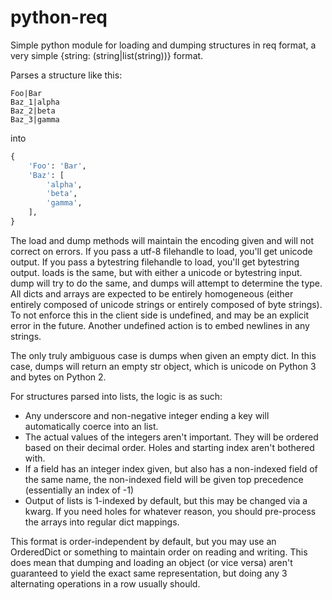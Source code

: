 # python-req
Simple python module for loading and dumping structures in req format, a very
simple {string: (string|list(string))} format.

Parses a structure like this:

```
Foo|Bar
Baz_1|alpha
Baz_2|beta
Baz_3|gamma
```

into
    
```python
{
    'Foo': 'Bar',
    'Baz': [
        'alpha',
        'beta',
        'gamma',
    ],
}
```

The load and dump methods will maintain the encoding given and will not correct
on errors.  If you pass a utf-8 filehandle to load, you'll get unicode output.
If you pass a bytestring filehandle to load, you'll get bytestring output.
loads is the same, but with either a unicode or bytestring input.  dump will try
to do the same, and dumps will attempt to determine the type.  All dicts and
arrays are expected to be entirely homogeneous (either entirely composed of
unicode strings or entirely composed of byte strings).  To not enforce this in
the client side is undefined, and may be an explicit error in the future.
Another undefined action is to embed newlines in any strings.

The only truly ambiguous case is dumps when given an empty dict.  In this case,
dumps will return an empty str object, which is unicode on Python 3 and bytes on
Python 2.

For structures parsed into lists, the logic is as such:

* Any underscore and non-negative integer ending a key will automatically coerce
  into an list.
* The actual values of the integers aren't important.  They will be ordered
  based on their decimal order.  Holes and starting index aren't bothered with.
* If a field has an integer index given, but also has a non-indexed field of the
  same name, the non-indexed field will be given top precedence (essentially an
  index of -1)
* Output of lists is 1-indexed by default, but this may be changed via a kwarg.
  If you need holes for whatever reason, you should pre-process the arrays into
  regular dict mappings.

This format is order-independent by default, but you may use an OrderedDict or
something to maintain order on reading and writing.  This does mean that dumping
and loading an object (or vice versa) aren't guaranteed to yield the exact same
representation, but doing any 3 alternating operations in a row usually should.

